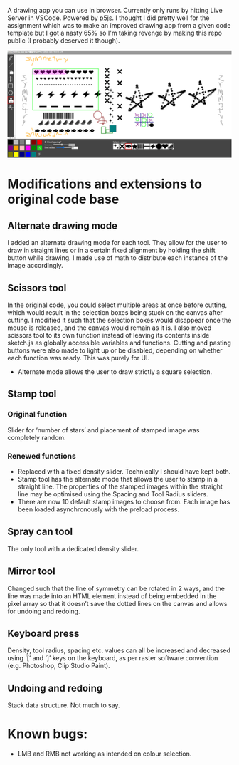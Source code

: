 A drawing app you can use in browser. Currently only runs by hitting Live Server in VSCode. Powered by [p5js](https://github.com/processing/p5.js).
I thought I did pretty well for the assignment which was to make an improved drawing app from a given code template but I got a nasty 65% so I'm taking revenge by making this repo public (I probably deserved it though).

![Screenshot of drawing app running in browser](app-preview.png)
# Modifications and extensions to original code base
## Alternate drawing mode
I added an alternate drawing mode for each tool. They allow for the user to draw in straight lines or in a certain fixed alignment by holding the shift button while drawing. I made use of math to distribute each instance of the image accordingly.
## Scissors tool
In the original code, you could select multiple areas at once before cutting, which would result in the selection boxes being stuck on the canvas after cutting. I modified it such that the selection boxes would disappear once the mouse is released, and the canvas would remain as it is. I also moved scissors tool to its own function instead of leaving its contents inside sketch.js as globally accessible variables and functions. Cutting and pasting buttons were also made to light up or be disabled, depending on whether each function was ready. This was purely for UI.
- Alternate mode allows the user to draw strictly a square selection.
## Stamp tool
### Original function
Slider for ‘number of stars’ and placement of stamped image was completely random.
### Renewed functions
- Replaced with a fixed density slider. Technically I should have kept both.
-	Stamp tool has the alternate mode that allows the user to stamp in a straight line. The properties of the stamped images within the straight line may be optimised using the Spacing and Tool Radius sliders.
-	There are now 10 default stamp images to choose from. Each image has been loaded asynchronously with the preload process.
## Spray can tool
The only tool with a dedicated density slider. 
## Mirror tool
Changed such that the line of symmetry can be rotated in 2 ways, and the line was made into an HTML element instead of being embedded in the pixel array so that it doesn’t save the dotted lines on the canvas and allows for undoing and redoing.
## Keyboard press
Density, tool radius, spacing etc. values can all be increased and decreased using ‘[‘ and ‘]’ keys on the keyboard, as per raster software convention (e.g. Photoshop, Clip Studio Paint).
## Undoing and redoing
Stack data structure. Not much to say.
# Known bugs:
- LMB and RMB not working as intended on colour selection.
